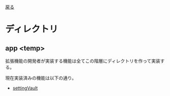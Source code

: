[戻る](../README.md)

# ディレクトリ

## app \<temp\>

拡張機能の開発者が実装する機能は全てこの階層にディレクトリを作って実装する。

現在実装済みの機能は以下の通り。
- [settingVault](./settingVault/README.md)

